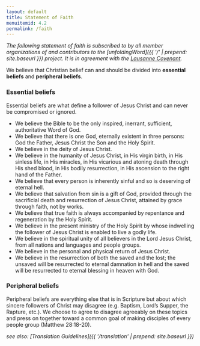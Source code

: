 ```yaml
---
layout: default
title: Statement of Faith
menuitemid: 4.2
permalink: /faith
---
```


*The following statement of faith is subscribed to by all member
organizations of and contributors to the [unfoldingWord]({{ '/' | prepend: site.baseurl }}) project. It
is in agreement with the [Lausanne Covenant](http://www.lausanne.org/en/documents/lausanne-covenant.html "http://www.lausanne.org/en/documents/lausanne-covenant.html").*

We believe that Christian belief can and should be divided into
**essential beliefs** and **peripheral beliefs**.

### Essential beliefs

Essential beliefs are what define a follower of Jesus Christ and can
never be compromised or ignored.

-   We believe the Bible to be the only inspired, inerrant, sufficient,
    authoritative Word of God.
-   We believe that there is one God, eternally existent in three
    persons: God the Father, Jesus Christ the Son and the Holy Spirit.
-   We believe in the deity of Jesus Christ.
-   We believe in the humanity of Jesus Christ, in His virgin birth, in
    His sinless life, in His miracles, in His vicarious and atoning
    death through His shed blood, in His bodily resurrection, in His
    ascension to the right hand of the Father.
-   We believe that every person is inherently sinful and so is
    deserving of eternal hell.
-   We believe that salvation from sin is a gift of God, provided
    through the sacrificial death and resurrection of Jesus Christ,
    attained by grace through faith, not by works.
-   We believe that true faith is always accompanied by repentance and
    regeneration by the Holy Spirit.
-   We believe in the present ministry of the Holy Spirit by whose
    indwelling the follower of Jesus Christ is enabled to live a godly
    life.
-   We believe in the spiritual unity of all believers in the Lord Jesus
    Christ, from all nations and languages and people groups.
-   We believe in the personal and physical return of Jesus Christ.
-   We believe in the resurrection of both the saved and the lost; the
    unsaved will be resurrected to eternal damnation in hell and the
    saved will be resurrected to eternal blessing in heaven with God.

### Peripheral beliefs

Peripheral beliefs are everything else that is in Scripture but about
which sincere followers of Christ may disagree (e.g. Baptism, Lord’s
Supper, the Rapture, etc.). We choose to agree to disagree agreeably on
these topics and press on together toward a common goal of making
disciples of every people group (Matthew 28:18-20).

*see also: [Translation Guidelines]({{ '/translation' | prepend: site.baseurl }})*
